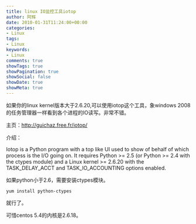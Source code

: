 ```yaml
---
title: linux IO监控工具iotop
author: 阿辉
date: 2010-01-31T11:24:00+00:00
categories:
- Linux
tags:
- Linux
keywords:
- Linux
comments: true
showTags: true
showPagination: true
showSocial: false
showDate: true
showMeta: true
---
```

如果你的linux kernel版本大于2.6.20,可以使用iotop这个工具，象windows 2008的任务管理器一样看到各个进程的IO读写。非常不错。

主页：http://guichaz.free.fr/iotop/

介绍：

Iotop is a Python program with a top like UI used to show of behalf of which
process is the I/O going on. It requires Python >= 2.5 (or Python >= 2.4 with
the ctypes module) and a Linux kernel >= 2.6.20 with the TASK_DELAY_ACCT and
TASK_IO_ACCOUNTING options enabled.

<!--more-->

如果python小于2.6，需要安装ctypes模块。
```
yum install python-ctypes
```
就行了。

可惜centos 5.4的内核是2.6.18。